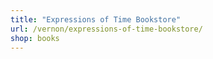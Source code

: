 ```yaml
---
title: "Expressions of Time Bookstore"
url: /vernon/expressions-of-time-bookstore/
shop: books
---
```

